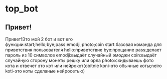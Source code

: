 # top_bot

## Привет!

Привет!Это мой 2 бот и вот его функции:start;hello;bye;pass:emodji;photo;coin
start:базовая команда для приветствия пользователя
hello:приветствие
bye:прощание
pass:делает пароль из 10 символов
emodji:выдаёт случайный эмоджи
coin:выдаёт случайную сторону монеты решку или орла
photo:скидываешь фото кота и отвечет это кот или нейрокот(obitnie koni-это обычные коты;neiro koti-это коты сделаные нейросетью)
